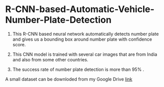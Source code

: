 # R-CNN-based-Automatic-Vehicle-Number-Plate-Detection

1. This R-CNN based neural network automatically detects number plate and gives us a
bounding box around number plate with confidence score.

2. This CNN model is trained with several car images that are from India and also from
some other countries.

3. The success rate of number plate detection is more than 95% .

A small dataset can be downloded from my Google Drive [link](https://drive.google.com/open?id=13bgmJ9p9Dtuf31n_B9U7Jv4xK9MwHV8A)
